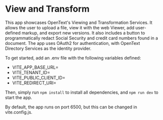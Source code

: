 # View and Transform

This app showcases OpenText's Viewing and Transformation Services. It allows the user to upload a file, view it with the web Viewer, add user-defined markup, and export new versions. It also includes a button to programmatically redact Social Security and credit card numbers found in a document. The app uses OAuth2 for authentication, with OpenText Directory Services as the identity provider. 

To get started, add an .env file with the following variables defined:
  * VITE_APP_BASE_URL=
  * VITE_TENANT_ID=
  * VITE_PUBLIC_CLIENT_ID=
  * VITE_REDIRECT_URI=

Then, simply run `npm install` to install all dependencies, and `npm run dev` to start the app. 

By default, the app runs on port 6500, but this can be changed in vite.config.js.

